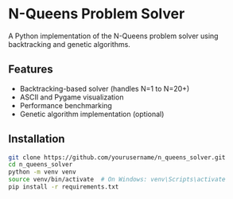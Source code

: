 # N-Queens Problem Solver

A Python implementation of the N-Queens problem solver using backtracking and genetic algorithms.

## Features

- Backtracking-based solver (handles N=1 to N=20+)
- ASCII and Pygame visualization
- Performance benchmarking
- Genetic algorithm implementation (optional)

## Installation

```bash
git clone https://github.com/yourusername/n_queens_solver.git
cd n_queens_solver
python -m venv venv
source venv/bin/activate  # On Windows: venv\Scripts\activate
pip install -r requirements.txt